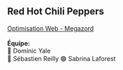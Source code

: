 <h2>Red Hot Chili Peppers</h2>
<a href="https://smnarnold.com/projets/megazord">Optimisation Web - Megazord</a><br>
<br>
<b>Équipe:</b><br>
🔵 Dominic Yale<br>
🔴 Sébastien Reilly
🟢 Sabrina Laforest

